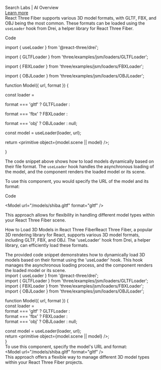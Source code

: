 Search Labs | AI Overview  
[Learn more](https://support.google.com/websearch?p=ai_overviews&hl=en)  
React Three Fiber supports various 3D model formats, with GLTF, FBX, and OBJ being the most common. These formats can be loaded using the `useLoader` hook from Drei, a helper library for React Three Fiber.

Code

import { useLoader } from '@react-three/drei';

import { GLTFLoader } from 'three/examples/jsm/loaders/GLTFLoader';

import { FBXLoader } from 'three/examples/jsm/loaders/FBXLoader';

import { OBJLoader } from 'three/examples/jsm/loaders/OBJLoader';

function Model({ url, format }) {

 const loader \=

   format \=== 'gltf' ? GLTFLoader :

   format \=== 'fbx' ? FBXLoader :

   format \=== 'obj' ? OBJLoader : null;

 const model \= useLoader(loader, url);

 return \<primitive object={model.scene || model} /\>;

}

The code snippet above shows how to load models dynamically based on their file format. The `useLoader` hook handles the asynchronous loading of the model, and the component renders the loaded model or its scene.

To use this component, you would specify the URL of the model and its format:

Code

\<Model url="/models/shiba.gltf" format="gltf" /\>

This approach allows for flexibility in handling different model types within your React Three Fiber scene.

How to Load 3D Models in React Three FiberReact Three Fiber, a popular 3D rendering library for React, supports various 3D model formats, including GLTF, FBX, and OBJ. The 'useLoader' hook from Drei, a helper library, can efficiently load these formats.

The provided code snippet demonstrates how to dynamically load 3D models based on their format using the 'useLoader' hook. This hook manages the asynchronous loading process, and the component renders the loaded model or its scene.  
import { useLoader } from '@react-three/drei';  
import { GLTFLoader } from 'three/examples/jsm/loaders/GLTFLoader';  
import { FBXLoader } from 'three/examples/jsm/loaders/FBXLoader';  
import { OBJLoader } from 'three/examples/jsm/loaders/OBJLoader';

function Model({ url, format }) {  
  const loader \=  
    format \=== 'gltf' ? GLTFLoader :  
    format \=== 'fbx' ? FBXLoader :  
    format \=== 'obj' ? OBJLoader : null;

  const model \= useLoader(loader, url);  
  return \<primitive object={model.scene || model} /\>;  
}  
To use this component, specify the model's URL and format:  
\<Model url="/models/shiba.gltf" format="gltf" /\>  
This approach offers a flexible way to manage different 3D model types within your React Three Fiber projects.  
